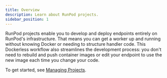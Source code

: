 ```yaml
---
title: Overview
description: Learn about RunPod projects.
sidebar_position: 1
---
```


RunPod projects enable you to develop and deploy endpoints entirely on RunPod's infrastructure. That means you can get a worker up and running without knowing Docker or needing to structure handler code. This Dockerless workflow also streamlines the development process: you don't need to rebuild and push container images or edit your endpoint to use the new image each time you change your code.

To get started, see [Managing Projects](/docs/projects/manage-projects.md).
